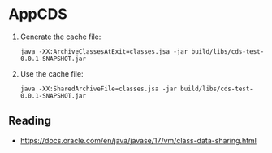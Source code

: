 # AppCDS

1. Generate the cache file:
   ```shell
   java -XX:ArchiveClassesAtExit=classes.jsa -jar build/libs/cds-test-0.0.1-SNAPSHOT.jar    
   ```
2. Use the cache file:
   ```shell
   java -XX:SharedArchiveFile=classes.jsa -jar build/libs/cds-test-0.0.1-SNAPSHOT.jar
   ```

## Reading

* https://docs.oracle.com/en/java/javase/17/vm/class-data-sharing.html

